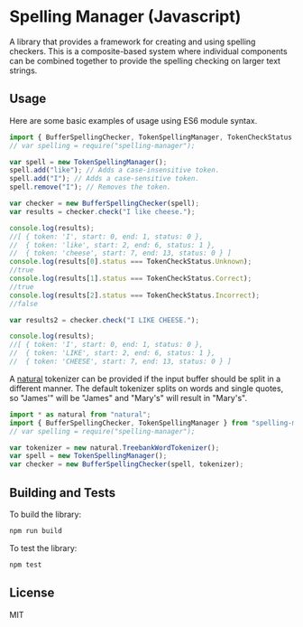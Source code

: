 # Spelling Manager (Javascript)

A library that provides a framework for creating and using spelling checkers. This is a composite-based system where individual components can be combined together to provide the spelling checking on larger text strings.

## Usage

Here are some basic examples of usage using ES6 module syntax.

```javascript
import { BufferSpellingChecker, TokenSpellingManager, TokenCheckStatus } from "spelling-manager";
// var spelling = require("spelling-manager");

var spell = new TokenSpellingManager();
spell.add("like"); // Adds a case-insensitive token.
spell.add("I"); // Adds a case-sensitive token.
spell.remove("I"); // Removes the token.

var checker = new BufferSpellingChecker(spell);
var results = checker.check("I like cheese.");

console.log(results);
//[ { token: 'I', start: 0, end: 1, status: 0 },
//  { token: 'like', start: 2, end: 6, status: 1 },
//  { token: 'cheese', start: 7, end: 13, status: 0 } ]
console.log(results[0].status === TokenCheckStatus.Unknown);
//true
console.log(results[1].status === TokenCheckStatus.Correct);
//true
console.log(results[2].status === TokenCheckStatus.Incorrect);
//false

var results2 = checker.check("I LIKE CHEESE.");

console.log(results);
//[ { token: 'I', start: 0, end: 1, status: 0 },
//  { token: 'LIKE', start: 2, end: 6, status: 1 },
//  { token: 'CHEESE', start: 7, end: 13, status: 0 } ]
```

A [natural](https://github.com/NaturalNode/natural) tokenizer can be provided if the input buffer should be split in a different manner. The default tokenizer splits on words and single quotes, so "James'" will be "James" and "Mary's" will result in "Mary's".

```javascript
import * as natural from "natural";
import { BufferSpellingChecker, TokenSpellingManager } from "spelling-manager";
// var spelling = require("spelling-manager");

var tokenizer = new natural.TreebankWordTokenizer();
var spell = new TokenSpellingManager();
var checker = new BufferSpellingChecker(spell, tokenizer);
```

## Building and Tests

To build the library:

```sh
npm run build
```

To test the library:

```sh
npm test
```

## License

MIT
